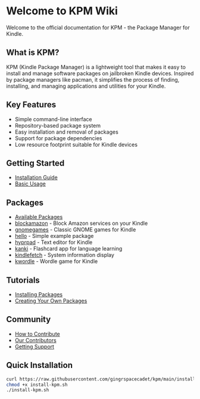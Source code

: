 # Welcome to KPM Wiki

Welcome to the official documentation for KPM - the Package Manager for Kindle.

## What is KPM?
KPM (Kindle Package Manager) is a lightweight tool that makes it easy to install and manage software packages on jailbroken Kindle devices. Inspired by package managers like pacman, it simplifies the process of finding, installing, and managing applications and utilities for your Kindle.

## Key Features
* Simple command-line interface
* Repository-based package system
* Easy installation and removal of packages
* Support for package dependencies
* Low resource footprint suitable for Kindle devices

## Getting Started
* [Installation Guide](/installation)
* [Basic Usage](/usage)

## Packages
* [Available Packages](/packages)
* [blockamazon](/packages/blockamazon) - Block Amazon services on your Kindle
* [gnomegames](/packages/gnomegames) - Classic GNOME games for Kindle
* [hello](/packages/hello) - Simple example package
* [hyprpad](/packages/hyprpad) - Text editor for Kindle
* [kanki](/packages/kanki) - Flashcard app for language learning
* [kindlefetch](/packages/kindlefetch) - System information display
* [kwordle](/packages/kwordle) - Wordle game for Kindle

## Tutorials
* [Installing Packages](/tutorials/installing-packages)
* [Creating Your Own Packages](/tutorials/creating-packages)

## Community
* [How to Contribute](/contributing)
* [Our Contributors](/contributors)
* [Getting Support](/support)

## Quick Installation

```bash
curl https://raw.githubusercontent.com/gingrspacecadet/kpm/main/install-kpm.sh > install-kpm.sh
chmod +x install-kpm.sh
./install-kpm.sh
```